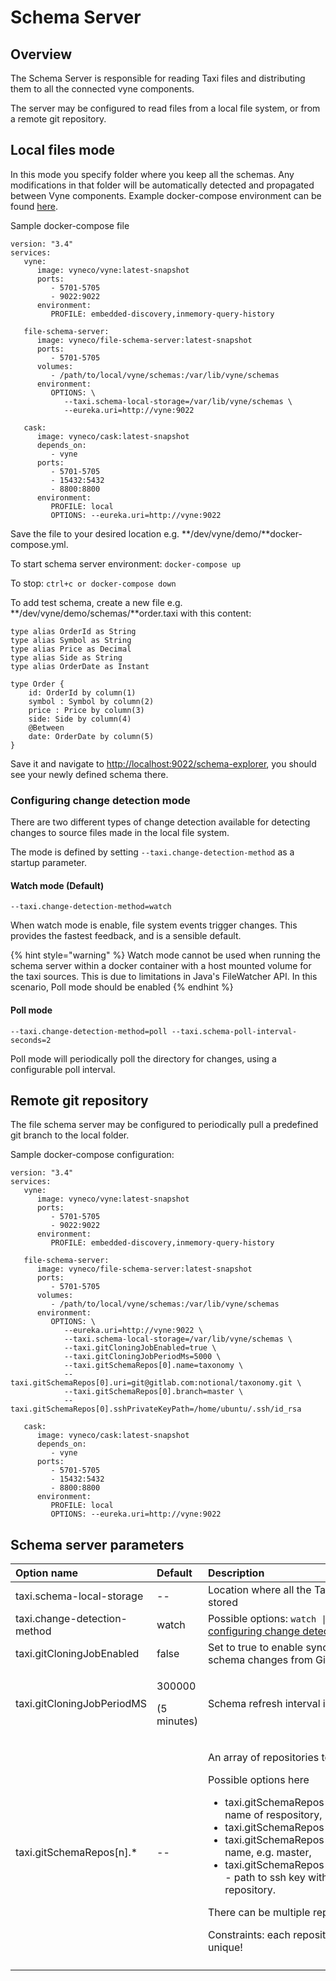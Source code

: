 # Schema Server

## Overview

The Schema Server is responsible for reading Taxi files and distributing them to all the connected vyne components.

The server may be configured to read files from a local file system, or from a remote git repository.

## Local files mode

In this mode you specify folder where you keep all the schemas. Any modifications in that folder will be automatically detected and propagated between Vyne components. Example docker-compose environment can be found [here](https://gitlab.com/vyne/vyne-taxonomy-environment).

Sample docker-compose file

```text
version: "3.4"
services:
   vyne:
      image: vyneco/vyne:latest-snapshot
      ports:
         - 5701-5705
         - 9022:9022
      environment:
         PROFILE: embedded-discovery,inmemory-query-history

   file-schema-server:
      image: vyneco/file-schema-server:latest-snapshot
      ports:
         - 5701-5705
      volumes:
         - /path/to/local/vyne/schemas:/var/lib/vyne/schemas
      environment:
         OPTIONS: \
            --taxi.schema-local-storage=/var/lib/vyne/schemas \
            --eureka.uri=http://vyne:9022

   cask:
      image: vyneco/cask:latest-snapshot
      depends_on:
         - vyne
      ports:
         - 5701-5705
         - 15432:5432
         - 8800:8800
      environment:
         PROFILE: local
         OPTIONS: --eureka.uri=http://vyne:9022
```

Save the file to your desired location e.g. **/dev/vyne/demo/**docker-compose.yml.

To start schema server environment: `docker-compose up`

To stop: `ctrl+c or docker-compose down`

To add test schema, create a new file e.g. **/dev/vyne/demo/schemas/**order.taxi with this content:

```text
type alias OrderId as String
type alias Symbol as String
type alias Price as Decimal
type alias Side as String
type alias OrderDate as Instant

type Order {
    id: OrderId by column(1)
    symbol : Symbol by column(2)
    price : Price by column(3)
    side: Side by column(4)
    @Between
    date: OrderDate by column(5)
}
```

Save it and navigate to [http://localhost:9022/schema-explorer](http://localhost:9022/schema-explorer), you should see your newly defined schema there.

### Configuring change detection mode

There are two different types of change detection available for detecting changes to source files made in the local file system.

The mode is defined by setting `--taxi.change-detection-method` as a startup parameter.

#### Watch mode \(Default\)

```text
--taxi.change-detection-method=watch
```

When watch mode is enable, file system events trigger changes.  This provides the fastest feedback, and is a sensible default.

{% hint style="warning" %}
Watch mode cannot be used when running the schema server within a docker container with a host mounted volume for the taxi sources.  This is due to limitations in Java's FileWatcher API.  In this scenario, Poll mode should be enabled
{% endhint %}

#### Poll mode

```text
--taxi.change-detection-method=poll --taxi.schema-poll-interval-seconds=2
```

Poll mode will periodically poll the directory for changes, using a configurable poll interval.

## Remote git repository

The file schema server may be configured to periodically pull a predefined git branch to the local folder.

Sample docker-compose configuration:

```text
version: "3.4"
services:
   vyne:
      image: vyneco/vyne:latest-snapshot
      ports:
         - 5701-5705
         - 9022:9022
      environment:
         PROFILE: embedded-discovery,inmemory-query-history

   file-schema-server:
      image: vyneco/file-schema-server:latest-snapshot
      ports:
         - 5701-5705
      volumes:
         - /path/to/local/vyne/schemas:/var/lib/vyne/schemas
      environment:
         OPTIONS: \
            --eureka.uri=http://vyne:9022 \
            --taxi.schema-local-storage=/var/lib/vyne/schemas \
            --taxi.gitCloningJobEnabled=true \
            --taxi.gitCloningJobPeriodMs=5000 \ 
            --taxi.gitSchemaRepos[0].name=taxonomy \
            --taxi.gitSchemaRepos[0].uri=git@gitlab.com:notional/taxonomy.git \
            --taxi.gitSchemaRepos[0].branch=master \
            --taxi.gitSchemaRepos[0].sshPrivateKeyPath=/home/ubuntu/.ssh/id_rsa

   cask:
      image: vyneco/cask:latest-snapshot
      depends_on:
         - vyne
      ports:
         - 5701-5705
         - 15432:5432
         - 8800:8800
      environment:
         PROFILE: local
         OPTIONS: --eureka.uri=http://vyne:9022
```

## Schema server parameters

<table>
  <thead>
    <tr>
      <th style="text-align:left">Option name</th>
      <th style="text-align:left">Default</th>
      <th style="text-align:left">Description</th>
    </tr>
  </thead>
  <tbody>
    <tr>
      <td style="text-align:left">taxi.schema-local-storage</td>
      <td style="text-align:left">--</td>
      <td style="text-align:left">Location where all the Taxi schema files are stored</td>
    </tr>
    <tr>
      <td style="text-align:left">taxi.change-detection-method</td>
      <td style="text-align:left">watch</td>
      <td style="text-align:left">Possible options: <code>watch | poll</code>. See<a href="schema-server.md#configuring-change-detection-mode"> configuring change detection</a> for
        more detail.</td>
    </tr>
    <tr>
      <td style="text-align:left">taxi.gitCloningJobEnabled</td>
      <td style="text-align:left">false</td>
      <td style="text-align:left">Set to true to enable synchronization of schema changes from Git.</td>
    </tr>
    <tr>
      <td style="text-align:left">taxi.gitCloningJobPeriodMS</td>
      <td style="text-align:left">
        <p>300000</p>
        <p>(5 minutes)</p>
      </td>
      <td style="text-align:left">Schema refresh interval in milliseconds.</td>
    </tr>
    <tr>
      <td style="text-align:left">taxi.gitSchemaRepos[n].*</td>
      <td style="text-align:left">--</td>
      <td style="text-align:left">
        <p>An array of repositories to pull data from.</p>
        <p>Possible options here</p>
        <ul>
          <li>taxi.gitSchemaRepos[0].name - unique name of respository,</li>
          <li>taxi.gitSchemaRepos[0].uri - git uri,</li>
          <li>taxi.gitSchemaRepos[0].branch - branch name, e.g. master,</li>
          <li>taxi.gitSchemaRepos[0].sshPrivateKeyPath - path to ssh key with read access
            to the repository.</li>
        </ul>
        <p>There can be multiple repositories added here.</p>
        <p>Constraints: each repository name, should be unique!</p>
      </td>
    </tr>
    <tr>
      <td style="text-align:left"></td>
      <td style="text-align:left"></td>
      <td style="text-align:left"></td>
    </tr>
  </tbody>
</table>



